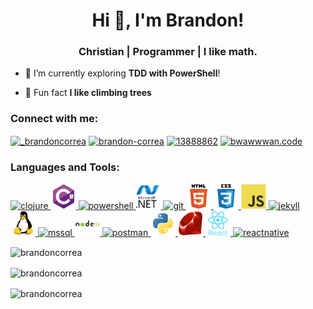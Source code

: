 <!-- This README.md was generated with https://github.com/rahuldkjain/github-profile-readme-generator -->

<h1 align="center">Hi 👋, I'm Brandon!</h1>
<h3 align="center">Christian | Programmer | I like math.</h3>

- 🌱 I’m currently exploring **TDD with PowerShell**!

- 🌳 Fun fact **I like climbing trees** 

<h3 align="left">Connect with me:</h3>
<p align="left">
<!-- Not In Use
<a href="https://dev.to/brandoncorrea" target="blank"><img align="center" src="https://raw.githubusercontent.com/rahuldkjain/github-profile-readme-generator/master/src/images/icons/Social/devto.svg" alt="brandoncorrea" height="30" width="40" /></a>
-->
<a href="https://twitter.com/_brandoncorrea" target="blank"><img align="center" src="https://raw.githubusercontent.com/rahuldkjain/github-profile-readme-generator/master/src/images/icons/Social/twitter.svg" alt="_brandoncorrea" height="30" width="40" /></a>
<a href="https://linkedin.com/in/brandon-correa" target="blank"><img align="center" src="https://raw.githubusercontent.com/rahuldkjain/github-profile-readme-generator/master/src/images/icons/Social/linked-in-alt.svg" alt="brandon-correa" height="30" width="40" /></a>
<a href="https://stackoverflow.com/users/13888862" target="blank"><img align="center" src="https://raw.githubusercontent.com/rahuldkjain/github-profile-readme-generator/master/src/images/icons/Social/stack-overflow.svg" alt="13888862" height="30" width="40" /></a>
<a href="https://instagram.com/bwawwwan.code" target="blank"><img align="center" src="https://raw.githubusercontent.com/rahuldkjain/github-profile-readme-generator/master/src/images/icons/Social/instagram.svg" alt="bwawwwan.code" height="30" width="40" /></a>
<!-- Not In Use
<a href="https://medium.com/@_brandoncorrea" target="blank"><img align="center" src="https://raw.githubusercontent.com/rahuldkjain/github-profile-readme-generator/master/src/images/icons/Social/medium.svg" alt="@_brandoncorrea" height="30" width="40" /></a>
-->
<!-- Not In Use
<a href="https://www.youtube.com/c/uc8ufgrdnhx8fkgwf206tymq" target="blank"><img align="center" src="https://raw.githubusercontent.com/rahuldkjain/github-profile-readme-generator/master/src/images/icons/Social/youtube.svg" alt="uc8ufgrdnhx8fkgwf206tymq" height="30" width="40" /></a>
-->
<!-- Not In Use
<a href="https://www.hackerearth.com/@brandoncorrea" target="blank"><img align="center" src="https://raw.githubusercontent.com/rahuldkjain/github-profile-readme-generator/master/src/images/icons/Social/hackerearth.svg" alt="@brandoncorrea" height="30" width="40" /></a> 
-->
</p>

<h3 align="left">Languages and Tools:</h3>
<p align="left"> 
  <a href="https://clojure.org/" target="_blank" rel="noreferrer"> 
    <img src="https://upload.wikimedia.org/wikipedia/commons/5/5d/Clojure_logo.svg" alt="clojure" width="40" height="40"/> 
  </a> 
  <a href="https://www.w3schools.com/cs/" target="_blank" rel="noreferrer"> 
    <img src="https://raw.githubusercontent.com/devicons/devicon/master/icons/csharp/csharp-original.svg" alt="csharp" width="40" height="40"/> 
  </a>  
  <a href="https://learn.microsoft.com/en-us/powershell/" target="_blank" rel="noreferrer"> 
    <img src="https://upload.wikimedia.org/wikipedia/commons/a/af/PowerShell_Core_6.0_icon.png" alt="powershell" width="40" height="40"/> 
  </a>
  <a href="https://dotnet.microsoft.com/" target="_blank" rel="noreferrer"> 
    <img src="https://raw.githubusercontent.com/devicons/devicon/master/icons/dot-net/dot-net-original-wordmark.svg" alt="dotnet" width="40" height="40"/> 
  </a>
  <a href="https://git-scm.com/" target="_blank" rel="noreferrer">
    <img src="https://www.vectorlogo.zone/logos/git-scm/git-scm-icon.svg" alt="git" width="40" height="40"/> 
  </a> 
  <a href="https://www.w3.org/html/" target="_blank" rel="noreferrer">
    <img src="https://raw.githubusercontent.com/devicons/devicon/master/icons/html5/html5-original-wordmark.svg" alt="html5" width="40" height="40"/>
  </a>
  <a href="https://www.w3schools.com/css/" target="_blank" rel="noreferrer"> 
    <img src="https://raw.githubusercontent.com/devicons/devicon/master/icons/css3/css3-original-wordmark.svg" alt="css3" width="40" height="40"/>
  </a>
  <a href="https://developer.mozilla.org/en-US/docs/Web/JavaScript" target="_blank" rel="noreferrer">
    <img src="https://raw.githubusercontent.com/devicons/devicon/master/icons/javascript/javascript-original.svg" alt="javascript" width="40" height="40"/>
  </a> 
  <a href="https://jekyllrb.com/" target="_blank" rel="noreferrer"> 
    <img src="https://www.vectorlogo.zone/logos/jekyllrb/jekyllrb-icon.svg" alt="jekyll" width="40" height="40"/>
  </a>
  <a href="https://www.linux.org/" target="_blank" rel="noreferrer"> 
    <img src="https://raw.githubusercontent.com/devicons/devicon/master/icons/linux/linux-original.svg" alt="linux" width="40" height="40"/>
  </a> 
  <a href="https://www.microsoft.com/en-us/sql-server" target="_blank" rel="noreferrer"> 
    <img src="https://www.svgrepo.com/show/303229/microsoft-sql-server-logo.svg" alt="mssql" width="40" height="40"/> 
  </a>
  <a href="https://nodejs.org" target="_blank" rel="noreferrer"> 
    <img src="https://raw.githubusercontent.com/devicons/devicon/master/icons/nodejs/nodejs-original-wordmark.svg" alt="nodejs" width="40" height="40"/> 
  </a>
  <a href="https://postman.com" target="_blank" rel="noreferrer">
    <img src="https://www.vectorlogo.zone/logos/getpostman/getpostman-icon.svg" alt="postman" width="40" height="40"/>
  </a>
  <a href="https://www.python.org" target="_blank" rel="noreferrer"> 
    <img src="https://raw.githubusercontent.com/devicons/devicon/master/icons/python/python-original.svg" alt="python" width="40" height="40"/> 
  </a>
  <a href="https://www.ruby-lang.org/en/" target="_blank" rel="noreferrer"> 
    <img src="https://raw.githubusercontent.com/devicons/devicon/master/icons/ruby/ruby-original.svg" alt="ruby" width="40" height="40"/> 
  </a>
  <a href="https://reactjs.org/" target="_blank" rel="noreferrer"> 
    <img src="https://raw.githubusercontent.com/devicons/devicon/master/icons/react/react-original-wordmark.svg" alt="react" width="40" height="40"/> 
  </a>
  <a href="https://reactnative.dev/" target="_blank" rel="noreferrer"> 
    <img src="https://reactnative.dev/img/header_logo.svg" alt="reactnative" width="40" height="40"/>
  </a>
</p>

<p><img align="center" src="https://github-readme-stats.vercel.app/api/top-langs?username=brandoncorrea&show_icons=true&locale=en&layout=compact&theme=gotham" alt="brandoncorrea" /></p>

<p><img align="center" src="https://github-readme-stats.vercel.app/api?username=brandoncorrea&show_icons=true&hide=prs,issues&locale=en&theme=gotham" alt="brandoncorrea" /></p>

<p><img align="center" src="https://github-readme-streak-stats.herokuapp.com/?user=brandoncorrea&theme=gotham" alt="brandoncorrea" /></p>
